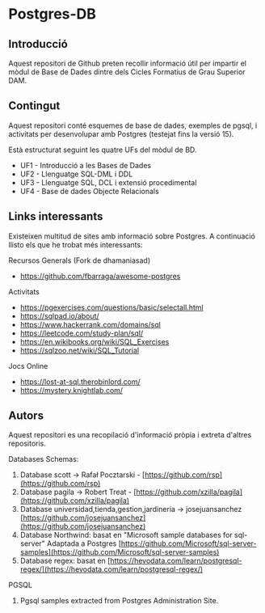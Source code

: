 # Postgres-DB

## Introducció

Aquest repositori de Github preten recollir informació útil per impartir el mòdul de Base de Dades dintre dels Cicles Formatius de Grau Superior DAM.

## Contingut

Aquest repositori conté esquemes de base de dades, exemples de pgsql, i activitats per desenvolupar amb Postgres (testejat fins la versió 15). 

Està estructurat seguint les quatre UFs del mòdul de BD.

* UF1 - Introducció a les Bases de Dades
* UF2 - Llenguatge SQL-DML i DDL
* UF3 - Llenguatge SQL, DCL i extensió procedimental
* UF4 - Base de dades Objecte Relacionals

## Links interessants

Existeixen multitud de sites amb informació sobre Postgres. A continuació llisto els que he trobat més interessants:

  Recursos Generals (Fork de dhamaniasad)
  * https://github.com/fbarraga/awesome-postgres
  
  Activitats
  * https://pgexercises.com/questions/basic/selectall.html
  * https://sqlpad.io/about/
  * https://www.hackerrank.com/domains/sql
  * https://leetcode.com/study-plan/sql/
  * https://en.wikibooks.org/wiki/SQL_Exercises
  * https://sqlzoo.net/wiki/SQL_Tutorial

  Jocs Online
  * https://lost-at-sql.therobinlord.com/
  * https://mystery.knightlab.com/


## Autors

Aquest repositori es una recopilació d'informació pròpia i extreta d'altres repositoris.

Databases Schemas:

1. Database scott  -> Rafał Pocztarski - [https://github.com/rsp](https://github.com/rsp)
2. Database pagila -> Robert Treat - [https://github.com/xzilla/pagila](https://github.com/xzilla/pagila)
3. Database universidad,tienda,gestion,jardineria -> josejuansanchez [https://github.com/josejuansanchez](https://github.com/josejuansanchez)
4. Database Northwind: basat en "Microsoft sample databases for sql-server" Adaptada a Postgres [https://github.com/Microsoft/sql-server-samples](https://github.com/Microsoft/sql-server-samples)
5. Database regex: basat en [https://hevodata.com/learn/postgresql-regex/](https://hevodata.com/learn/postgresql-regex/)

PGSQL

1. Pgsql samples extracted from Postgres Administration Site.
